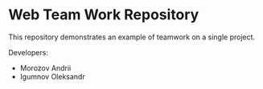 # Web Team Work Repository
This repository demonstrates an example of teamwork on a single project.

Developers:

* Morozov Andrii
* Igumnov Oleksandr